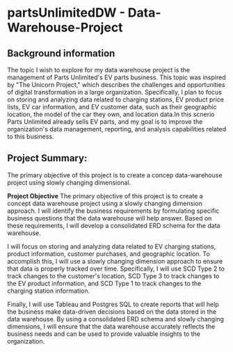# partsUnlimitedDW - Data-Warehouse-Project
## Background information 
The topic I wish to explore for my data warehouse project is the management of Parts Unlimited's EV parts business. This topic was inspired by "The Unicorn Project," which describes the challenges and opportunities of digital transformation in a large organization. Specifically, I plan to focus on storing and analyzing data related to charging stations, EV product price lists, EV car information, and EV customer data, such as their geographic location, the model of the car they own, and location data.In this scnerio Parts Unlimited already sells EV parts, and my goal is to improve the organization's data management, reporting, and analysis capabilities related to this business.

## Project Summary:
The primary objective of this project is to create a concep data-warehouse project using slowly changing dimensional. 

**Project Objective**
The primary objective of this project is to create a concept data warehouse project using a slowly changing dimension approach. I will identify the business requirements by formulating specific business questions that the data warehouse will help answer. Based on these requirements, I will develop a consolidated ERD schema for the data warehouse.

I will focus on storing and analyzing data related to EV charging stations, product information, customer purchases, and geographic location. To accomplish this, I will use a slowly changing dimension approach to ensure that data is properly tracked over time. Specifically, I will use SCD Type 2 to track changes to the customer's location, SCD Type 3 to track changes to the EV product information, and SCD Type 1 to track changes to the charging station information.

Finally, I will use Tableau and Postgres SQL to create reports that will help the business make data-driven decisions based on the data stored in the data warehouse. By using a consolidated ERD schema and slowly changing dimensions, I will ensure that the data warehouse accurately reflects the business needs and can be used to provide valuable insights to the organization.

